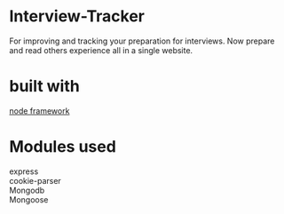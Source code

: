 # Interview-Tracker
For improving and tracking your preparation for interviews. Now prepare and read others experience all in a single website.

# built with
[node framework](https://nodejs.org/en/)

# Modules used
express <br/>
cookie-parser <br/>
Mongodb <br/>
Mongoose <br/>



